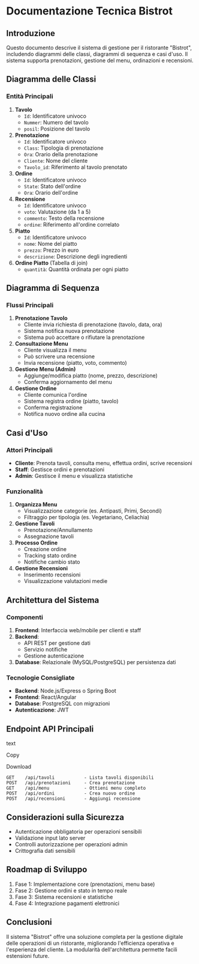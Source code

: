 # Documentazione Tecnica Bistrot

## Introduzione

Questo documento descrive il sistema di gestione per il ristorante "Bistrot", includendo diagrammi delle classi, diagrammi di sequenza e casi d'uso. Il sistema supporta prenotazioni, gestione del menu, ordinazioni e recensioni.

## Diagramma delle Classi

### Entità Principali

1. **Tavolo**
    - `Id`: Identificatore univoco
    - `Nummer`: Numero del tavolo
    - `posil`: Posizione del tavolo
2. **Prenotazione**
    - `Id`: Identificatore univoco
    - `Class`: Tipologia di prenotazione
    - `Ora`: Orario della prenotazione
    - `Cliente`: Nome del cliente
    - `Tavolo_id`: Riferimento al tavolo prenotato
3. **Ordine**
    - `Id`: Identificatore univoco
    - `State`: Stato dell'ordine
    - `Ora`: Orario dell'ordine
4. **Recensione**
    - `Id`: Identificatore univoco
    - `voto`: Valutazione (da 1 a 5)
    - `commento`: Testo della recensione
    - `ordine`: Riferimento all'ordine correlato
5. **Piatto**
    - `Id`: Identificatore univoco
    - `nome`: Nome del piatto
    - `prezzo`: Prezzo in euro
    - `descrizione`: Descrizione degli ingredienti
6. **Ordine Piatto** (Tabella di join)
    - `quantità`: Quantità ordinata per ogni piatto

## Diagramma di Sequenza

### Flussi Principali

1. **Prenotazione Tavolo**
    - Cliente invia richiesta di prenotazione (tavolo, data, ora)
    - Sistema notifica nuova prenotazione
    - Sistema può accettare o rifiutare la prenotazione
2. **Consultazione Menu**
    - Cliente visualizza il menu
    - Può scrivere una recensione
    - Invia recensione (piatto, voto, commento)
3. **Gestione Menu (Admin)**
    - Aggiunge/modifica piatto (nome, prezzo, descrizione)
    - Conferma aggiornamento del menu
4. **Gestione Ordine**
    - Cliente comunica l'ordine
    - Sistema registra ordine (piatto, tavolo)
    - Conferma registrazione
    - Notifica nuovo ordine alla cucina

## Casi d'Uso

### Attori Principali

- **Cliente**: Prenota tavoli, consulta menu, effettua ordini, scrive recensioni
- **Staff**: Gestisce ordini e prenotazioni
- **Admin**: Gestisce il menu e visualizza statistiche

### Funzionalità

1. **Organizza Menu**
    - Visualizzazione categorie (es. Antipasti, Primi, Secondi)
    - Filtraggio per tipologia (es. Vegetariano, Celiachia)
2. **Gestione Tavoli**
    - Prenotazione/Annullamento
    - Assegnazione tavoli
3. **Processo Ordine**
    - Creazione ordine
    - Tracking stato ordine
    - Notifiche cambio stato
4. **Gestione Recensioni**
    - Inserimento recensioni
    - Visualizzazione valutazioni medie

## Architettura del Sistema

### Componenti

1. **Frontend**: Interfaccia web/mobile per clienti e staff
2. **Backend**:
    - API REST per gestione dati
    - Servizio notifiche
    - Gestione autenticazione
3. **Database**: Relazionale (MySQL/PostgreSQL) per persistenza dati

### Tecnologie Consigliate

- **Backend**: Node.js/Express o Spring Boot
- **Frontend**: React/Angular
- **Database**: PostgreSQL con migrazioni
- **Autenticazione**: JWT

## Endpoint API Principali

text

Copy

Download

```
GET    /api/tavoli           - Lista tavoli disponibili
POST   /api/prenotazioni     - Crea prenotazione
GET    /api/menu             - Ottieni menu completo
POST   /api/ordini           - Crea nuovo ordine
POST   /api/recensioni       - Aggiungi recensione
```

## Considerazioni sulla Sicurezza

- Autenticazione obbligatoria per operazioni sensibili
- Validazione input lato server
- Controlli autorizzazione per operazioni admin
- Crittografia dati sensibili

## Roadmap di Sviluppo

1. Fase 1: Implementazione core (prenotazioni, menu base)
2. Fase 2: Gestione ordini e stato in tempo reale
3. Fase 3: Sistema recensioni e statistiche
4. Fase 4: Integrazione pagamenti elettronici

## Conclusioni

Il sistema "Bistrot" offre una soluzione completa per la gestione digitale delle operazioni di un ristorante, migliorando l'efficienza operativa e l'esperienza del cliente. La modularità dell'architettura permette facili estensioni future.